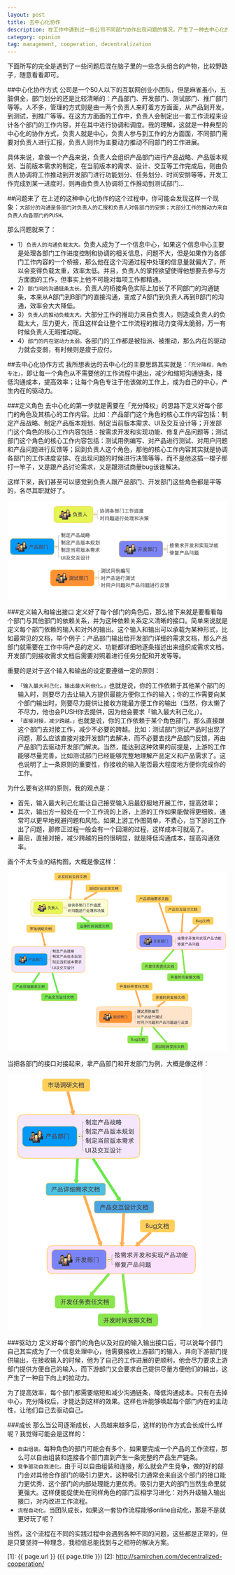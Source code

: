 ```yaml
---
layout: post
title: 去中心化协作
description: 在工作中遇到过一些公司不同部门协作出现问题的情况，产生了一种去中心化的团队协作模式的想法，现在尝试着总结一下并写出来。
category: opinion
tag: management, cooperation, decentralization
---
```


下面所写的完全是遇到了一些问题后混在脑子里的一些念头组合的产物，比较野路子，随意看看即可。

##中心化协作方式
公司是一个50人以下的互联网创业小团队，但是麻雀虽小，五脏俱全，部门划分的还是比较清晰的：产品部门、开发部门、测试部门、推广部门等等。人不多，管理的方式则是由一两个负责人来盯着方方面面，从产品到开发，到测试，到推广等等。在这方方面面的工作中，负责人会制定出一套工作流程来设计各个部门的工作内容，并在其中进行协调和调度。我的理解，这就是一种典型的中心化的协作方式，负责人就是中心，负责人参与到工作的方方面面，不同部门需要对负责人进行汇报，负责人则作为主要动力推动不同部门的工作进展。

具体来说，拿做一个产品来说，负责人会组织产品部门进行产品战略、产品版本规划、当前版本需求的制定，在当前版本的需求、设计、交互等工作完成后，则由负责人协调将工作推动到开发部门进行功能划分、任务划分、时间安排等等，开发工作完成到某一进度时，则再由负责人协调将工作推动到测试部门...

##问题来了
在上述的这种中心化协作的这个过程中，你可能会发现这样一个现象：`大部分的沟通是各部门对负责人的汇报和负责人对各部门的安排；大部分工作的推动力来自负责人向各部门的PUSH。`

那么问题就来了：

- 1）`负责人的沟通负载太大。`负责人成为了一个信息中心，如果这个信息中心主要是处理各部门工作进度控制和协调的相关信息，问题不大，但是如果作为各部门工作内容的一个桥接，那么他在这个沟通过程中处理的信息量就偏大了，所以会变得负载太重，效率太低。并且，负责人的掌控欲望使得他想要去参与方方面面的工作，但事实上他不可能对每项工作都精通。
- 2）`部门间的沟通链条太长。`负责人的桥接角色实际上加长了不同部门的沟通链条，本来从A部门到B部门的直接沟通，变成了A部门到负责人再到B部门的沟通，效率会大大降低。
- 3）`负责人的推动负载太大。`大部分工作的推动力来自负责人，则造成负责人的负载太大，压力更大，而且这样会让整个工作流程的推动力变得太脆弱，万一有时候负责人无暇推动呢。
- 4）`部门的内在驱动力太弱。`各部门的工作都是被指派、被推动，那么内在的驱动力就会变弱，有时候则是疲于应付。

##去中心化协作方式
我所想表达的去中心化的主要思路其实就是：`「充分降权，角色专注」`，即让每一个角色从不需要他的工作流程中退出，减少和缩短沟通链条，降低沟通成本，提高效率；让每个角色专注于他该做的工作上，成为自己的中心，产生内在的驱动力。

###定义角色
去中心化的第一步就是需要在「充分降权」的思路下定义好每个部门的角色及其核心的工作内容。比如：产品部门这个角色的核心工作内容包括：制定产品战略、制定产品版本规划、制定当前版本需求、UI及交互设计等；开发部门这个角色的核心工作内容包括：按需求开发和实现功能、修复产品问题等；测试部门这个角色的核心工作内容包括：测试用例编写、对产品进行测试、对用户问题和产品问题进行反馈等；回到负责人这个角色，那他的核心工作内容其实就是协调各部门的工作进度安排、在出现问题的时候进行决策等等，而不是他这插一棍子那打一竿子，又是跟产品讨论需求，又是跟测试商量bug该谁解决。

这样下来，我们甚至可以感觉到负责人跟产品部门、开发部门这些角色都是平等的，各尽其职就好了。


![](../../images/decentralized-cooperation/role-definition.png)


###定义输入和输出接口
定义好了每个部门的角色后，那么接下来就是要看看每个部门与其他部门的依赖关系，并为这种依赖关系定义清晰的接口。简单来说就是定义每个部门依赖的输入和对外的输出。这个输入和输出可以承载为某种形式，比如最常见的文档，举个例子：产品部门输出给开发部门详细的需求文档，那么产品部门就需要在工作中将产品的定义、功能都详细地逐条描述出来组织成需求文档，开发部门则接收需求文档后需要对照着进行任务分配和开发等等。

重要的是对于这个输入和输出的设定要遵循一定的原则：

- `「输入最大利己化，输出最大利他化。」`也就是说，你的工作依赖于其他某个部门的输入时，则要尽力去让输入方提供最能方便你工作的输入；你的工作需要向某个部门输出时，则要尽力提供让接收方能最方便工作的输出（当然，你太懒了不尽力，他也会PUSH你去提供，因为他会要求「输入最大利己化」）。
- `「直接对接，减少跨越。」`也就是说，你的工作依赖于某个角色部门，那么直接跟这个部门去对接工作，减少不必要的跨越。比如：测试部门测试产品时出现了问题，那么应该直接对接开发部门去解决，而不必要去找产品部门反馈，再由产品部门去驱动开发部门解决。当然，能达到这种效果的前提是，上游的工作能够尽量完善，比如测试部门已经能够完整地理解产品定义和产品需求了。这也说明了上一条原则的重要性，你接收的输入能否最大程度地方便你完成你的工作。

为什么要有这样的原则，我的观点是：

- 首先，输入最大利己化能让自己接受输入后最舒服地开展工作，提高效率；
- 其次，输出方一般处在一个工作流的上游，上游的工作如果能做得更细致，通常可以更早地规避问题和风险。如果上游工作图简单，不费心，当下游的工作出了问题，那修正过程一般会有一个回溯的过程，这样成本可就高了。
- 最后，直接对接，减少跨越的目的很明显，就是降低沟通成本，提高沟通效率。

画个不太专业的结构图，大概是像这样：

![](../../images/decentralized-cooperation/interface-definition.png)

当把各部门的接口对接起来，拿产品部门和开发部门为例，大概是像这样：

![](../../images/decentralized-cooperation/interface-connection.png)

###驱动力
定义好每个部门的角色以及对应的输入输出接口后，可以说每个部门自己其实成为了一个信息处理中心，他需要接收上游部门的输入，并向下游部门提供输出，在接收输入的时候，他为了自己的工作进展的更顺利，他会尽力要求上游部门提供方便自己的输入，而下游部门又会要求自己提供尽量方便他们的输出，这产生了一种自下向上的拉动力。

为了提高效率，每个部门都需要缩短和减少沟通链条，降低沟通成本。只有在去掉中心，充分降权后，才能达到这样的效果。这样也许能够唤起每个部门内在的主动性，让他们自己去驱动自己。


###成长
那么当公司逐渐成长，人员越来越多后，这样的协作方式会长成什么样呢？我觉得可能会是这样的：

- `自由组装。`每种角色的部门可能会有多个，如果要完成一个产品的工作流程，那么可以自由组装和连接各个部门直到产生一条完整的产品生产链条。
- `竞争驱动自我进化。`由于可以自由组装和连接，那么就会产生竞争，做的好的部门会对其他合作部门的吸引力更大，这种吸引力通常会来自这个部门的接口能力更优秀、这个部门的内部处理能力更优秀。吸引力更大的部门当然生命里就更强大。这样便能促使处在同样角色的部门互相学习进化：对外升级输入输出接口，对内改进工作流程。
- `流程自动化。`当团队成长，如果这一套协作流程能够online自动化，那是不是就更好玩了呢？

当然，这个流程在不同的实践过程中会遇到各种不同的问题，这些都是正常的，但是只要坚持一种理念，我相信总能找到与之相符的解决方案。




[SamirChen]: http://samirchen.com "SamirChen"
[1]: {{ page.url }} ({{ page.title }})
[2]: http://samirchen.com/decentralized-cooperation/
